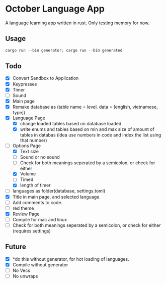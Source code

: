 # October Language App

A language learning app written in rust. Only testing memory for now.

## Usage

```powershell
cargo run --bin generator; cargo run --bin generated
```

## Todo

- [x] Convert Sandbox to Application
- [x] Keypresses
- [x] Timer
- [ ] Sound
- [x] Main page
- [x] Remake database as (table name = level. data = [english, vietnamese, type])
- [x] Language Page
  - [x] change loaded tables based on database loaded
  - [x] write enums and tables based on min and max size of amount of tables in databas (idea use numbers in code and index the list using that number)
- [ ] Options Page
  - [x] Text size
  - [ ] Sound or no sound
  - [ ] Check for both meanings seperated by a semicolon, or check for either
  - [x] Volume
  - [ ] Timed
  - [x] length of timer
- [ ] languages as folder(database, settings.toml)
- [x] Title in main page, and selected language.
- [ ] Add comments to code.
- [ ] red theme
- [x] Review Page
- [ ] Compile for mac and linux
- [ ] Check for both meanings seperated by a semicolon, or check for either (requires settings)

## Future

- [x] *do this without generator, for hot loading of languages.
- [x] Compile without generator
- [ ] No Vecs
- [ ] No unwraps
